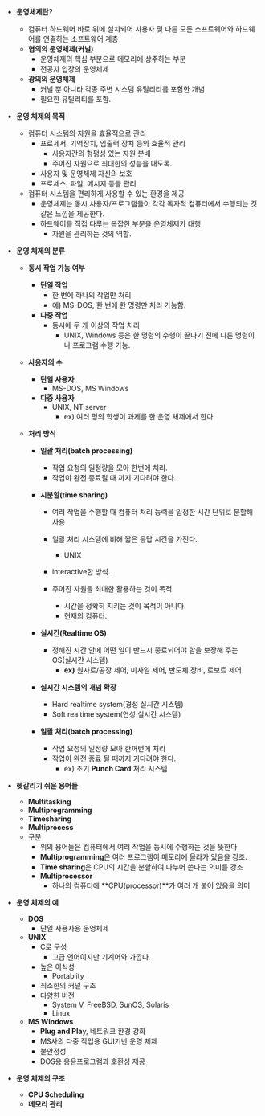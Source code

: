 - **운영체제란?**
    - 컴퓨터 하드웨어 바로 위에 설치되어 사용자 및 다른 모든 소프트웨어와 하드웨어를 연결하는 소프트웨어 계층
    - **협의의 운영체제(커널)**
        - 운영체제의 핵심 부분으로 메모리에 상주하는 부분
        - 전공자 입장의 운영체제
    - **광의의 운영체제**
        - 커널 뿐 아니라 각종 주변 시스템 유틸리티를 포함한 개념
        - 필요한 유틸리티를 포함.
    
- **운영 체제의 목적**
    - 컴퓨터 시스템의 자원을 효율적으로 관리
        - 프로세서, 기억장치, 입출력 장치 등의 효율적 관리
            - 사용자간의 형평성 있는 자원 분배
            - 주어진 자원으로 최대한의 성능을 내도록.
        - 사용자 및 운영체제 자신의 보호
        - 프로세스, 파일, 메시지 등을 관리
    - 컴퓨터 시스템을 편리하게 사용할 수 있는 환경을 제공
        - 운영체제는 동시 사용자/프로그램들이 각각 독자적 컴퓨터에서 수행되는 것 같은 느낌을 제공한다.
        - 하드웨어를 직접 다루는 복잡한 부분을 운영체제가 대행
            - 자원을 관리하는 것의 역할.
        
- **운영 체제의 분류**
    - **동시 작업 가능 여부**
        - **단일 작업**
            - 한 번에 하나의 작업만 처리
            - 예) MS-DOS, 한 번에 한 명령만 처리 가능함.
        - **다중 작업**
            - 동시에 두 개 이상의 작업 처리
                - UNIX, Windows 등은 한 명령의 수행이 끝나기 전에 다른 명령이나 프로그램 수행 가능.
                
    - **사용자의 수**
        - **단일 사용자**
            - MS-DOS, MS Windows
        - **다중 사용자**
            - UNIX, NT server
                - ex) 여러 명의 학생이 과제를 한 운영 체제에서 한다
                
    - **처리 방식**
        - **일괄 처리(batch processing)**
            - 작업 요청의 일정량을 모아 한번에 처리.
            - 작업이 완전 종료될 때 까지 기다려야 한다.
            
        - **시분할(time sharing)**
            - 여러 작업을 수행할 때 컴퓨터 처리 능력을 일정한 시간 단위로 분할해 사용
            - 일괄 처리 시스템에 비해 짧은 응답 시간을 가진다.
                - UNIX
                
            - interactive한 방식.
            - 주어진 자원을 최대한 활용하는 것이 목적.
                - 시간을 정확히 지키는 것이 목적이 아니다.
                - 현재의 컴퓨터.
                
        - **실시간(Realtime OS)**
            - 정해진 시간 안에 어떤 일이 반드시 종료되어야 함을 보장해 주는 OS(실시간 시스템)
                - **ex)** 원자로/공장 제어, 미사일 제어, 반도체 장비, 로보트 제어
            
        - **실시간 시스템의 개념 확장**
            - Hard realtime system(경성 실시간 시스템)
            - Soft realtime system(연성 실시간 시스템)
            
        - **일괄 처리(batch processing)**
            - 작업 요청의 일정량 모아 한꺼번에 처리
            - 작업이 완전 종료 될 때까지 기다려야 한다.
                - ex) 초기 **Punch Card** 처리 시스템
- **헷갈리기 쉬운 용어들**
    - **Multitasking**
    - **Multiprogramming**
    - **Timesharing**
    - **Multiprocess**
    - 구분
        - 위의 용어들은 컴퓨터에서 여러 작업을 동시에 수행하는 것을 뜻한다
        - **Multiprogramming**은 여러 프로그램이 메모리에 올라가 있음을 강조.
        - **Time sharing**은 CPU의 시간을 분할하여 나누어 쓴다는 의미를 강조
        - **Multiprocessor**
            - 하나의 컴퓨터에 **CPU(processor)**가 여러 개 붙어 있음을 의미
- **운영 체제의 예**
    - **DOS**
        - 단일 사용자용 운영체제
    - **UNIX**
        - C로 구성
            - 고급 언어이지만 기계어와 가깝다.
        - 높은 이식성
            - Portablity
        - 최소한의 커널 구조
        - 다양한 버전
            - System V, FreeBSD, SunOS, Solaris
            - Linux
    - **MS Windows**
        - **Plug and Pla**y, 네트워크 환경 강화
        - MS사의 다중 작업용 GUI기반 운영 체제
        - 불안정성
        - DOS용 응용프로그램과 호환성 제공
- **운영 체제의 구조**
    - **CPU Scheduling**
    - **메모리 관리**